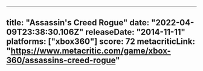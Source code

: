 
---
title: "Assassin's Creed Rogue"
date: "2022-04-09T23:38:30.106Z"
releaseDate: "2014-11-11"
platforms: ["xbox360"]
score: 72
metacriticLink: "https://www.metacritic.com/game/xbox-360/assassins-creed-rogue"
---
